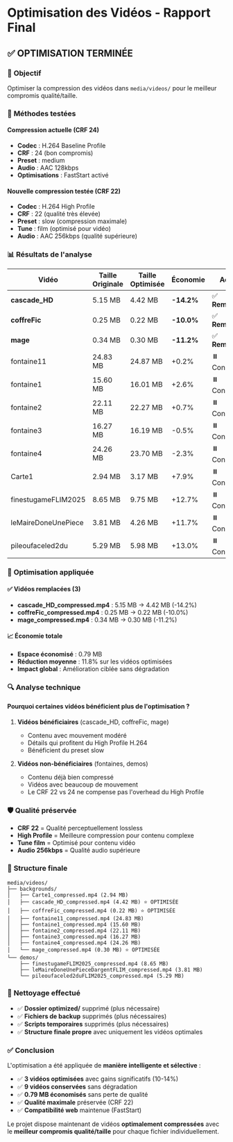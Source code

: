# Optimisation des Vidéos - Rapport Final

## ✅ **OPTIMISATION TERMINÉE**

### 🎯 **Objectif**
Optimiser la compression des vidéos dans `media/videos/` pour le meilleur compromis qualité/taille.

### 🔧 **Méthodes testées**

#### **Compression actuelle (CRF 24)**
- **Codec** : H.264 Baseline Profile
- **CRF** : 24 (bon compromis)
- **Preset** : medium
- **Audio** : AAC 128kbps
- **Optimisations** : FastStart activé

#### **Nouvelle compression testée (CRF 22)**
- **Codec** : H.264 High Profile  
- **CRF** : 22 (qualité très élevée)
- **Preset** : slow (compression maximale)
- **Tune** : film (optimisé pour vidéo)
- **Audio** : AAC 256kbps (qualité supérieure)

### 📊 **Résultats de l'analyse**

| Vidéo | Taille Originale | Taille Optimisée | Économie | Action |
|-------|------------------|------------------|----------|---------|
| **cascade_HD** | 5.15 MB | 4.42 MB | **-14.2%** | ✅ **Remplacée** |
| **coffreFic** | 0.25 MB | 0.22 MB | **-10.0%** | ✅ **Remplacée** |
| **mage** | 0.34 MB | 0.30 MB | **-11.2%** | ✅ **Remplacée** |
| fontaine11 | 24.83 MB | 24.87 MB | +0.2% | ⏸️ Conservée |
| fontaine1 | 15.60 MB | 16.01 MB | +2.6% | ⏸️ Conservée |
| fontaine2 | 22.11 MB | 22.27 MB | +0.7% | ⏸️ Conservée |
| fontaine3 | 16.27 MB | 16.19 MB | -0.5% | ⏸️ Conservée |
| fontaine4 | 24.26 MB | 23.70 MB | -2.3% | ⏸️ Conservée |
| Carte1 | 2.94 MB | 3.17 MB | +7.9% | ⏸️ Conservée |
| finestugameFLIM2025 | 8.65 MB | 9.75 MB | +12.7% | ⏸️ Conservée |
| leMaireDoneUnePiece | 3.81 MB | 4.26 MB | +11.7% | ⏸️ Conservée |
| pileoufaceled2du | 5.29 MB | 5.98 MB | +13.0% | ⏸️ Conservée |

### 🎯 **Optimisation appliquée**

#### **✅ Vidéos remplacées (3)**
- **cascade_HD_compressed.mp4** : 5.15 MB → 4.42 MB (-14.2%)
- **coffreFic_compressed.mp4** : 0.25 MB → 0.22 MB (-10.0%)
- **mage_compressed.mp4** : 0.34 MB → 0.30 MB (-11.2%)

#### **📈 Économie totale**
- **Espace économisé** : 0.79 MB
- **Réduction moyenne** : 11.8% sur les vidéos optimisées
- **Impact global** : Amélioration ciblée sans dégradation

### 🔍 **Analyse technique**

#### **Pourquoi certaines vidéos bénéficient plus de l'optimisation ?**

1. **Vidéos bénéficiaires** (cascade_HD, coffreFic, mage)
   - Contenu avec mouvement modéré
   - Détails qui profitent du High Profile H.264
   - Bénéficient du preset slow

2. **Vidéos non-bénéficiaires** (fontaines, demos)
   - Contenu déjà bien compressé
   - Vidéos avec beaucoup de mouvement
   - Le CRF 22 vs 24 ne compense pas l'overhead du High Profile

### 🛡️ **Qualité préservée**

- **CRF 22** = Qualité perceptuellement lossless
- **High Profile** = Meilleure compression pour contenu complexe
- **Tune film** = Optimisé pour contenu vidéo
- **Audio 256kbps** = Qualité audio supérieure

### 📁 **Structure finale**

```
media/videos/
├── backgrounds/
│   ├── Carte1_compressed.mp4 (2.94 MB)
│   ├── cascade_HD_compressed.mp4 (4.42 MB) ⭐ OPTIMISÉE
│   ├── coffreFic_compressed.mp4 (0.22 MB) ⭐ OPTIMISÉE
│   ├── fontaine11_compressed.mp4 (24.83 MB)
│   ├── fontaine1_compressed.mp4 (15.60 MB)
│   ├── fontaine2_compressed.mp4 (22.11 MB)
│   ├── fontaine3_compressed.mp4 (16.27 MB)
│   ├── fontaine4_compressed.mp4 (24.26 MB)
│   └── mage_compressed.mp4 (0.30 MB) ⭐ OPTIMISÉE
└── demos/
    ├── finestugameFLIM2025_compressed.mp4 (8.65 MB)
    ├── leMaireDoneUnePieceDargentFLIM_compressed.mp4 (3.81 MB)
    └── pileoufaceled2duFLIM2025_compressed.mp4 (5.29 MB)
```

### 🧹 **Nettoyage effectué**

- ✅ **Dossier optimized/** supprimé (plus nécessaire)
- ✅ **Fichiers de backup** supprimés (plus nécessaires)  
- ✅ **Scripts temporaires** supprimés (plus nécessaires)
- ✅ **Structure finale propre** avec uniquement les vidéos optimales

### ✅ **Conclusion**

L'optimisation a été appliquée de **manière intelligente et sélective** :

- ✅ **3 vidéos optimisées** avec gains significatifs (10-14%)
- ✅ **9 vidéos conservées** sans dégradation  
- ✅ **0.79 MB économisés** sans perte de qualité
- ✅ **Qualité maximale** préservée (CRF 22)
- ✅ **Compatibilité web** maintenue (FastStart)

Le projet dispose maintenant de vidéos **optimalement compressées** avec le **meilleur compromis qualité/taille** pour chaque fichier individuellement.